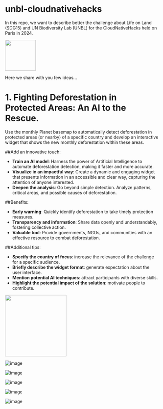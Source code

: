 # unbl-cloudnativehacks

In this repo, we want to describe better the challenge about Life on Land (SDG15) and UN Biodiversity Lab (UNBL) for the CloudNativeHacks held on Paris in 2024.

<img src="https://github.com/unepwcmc/unbl-cloudnativehacks/assets/141819111/6b95c033-91a0-49d3-b02a-d06086cd875e" height="100">

Here we share with you few ideas...

# 1. Fighting Deforestation in Protected Areas: An AI to the Rescue.

Use the monthly Planet basemap to automatically detect deforestation in protected areas (or nearby) of a specific country and develop an interactive widget that shows the new monthly deforestation within these areas.

##Add an innovative touch:

- **Train an AI model**: Harness the power of Artificial Intelligence to automate deforestation detection, making it faster and more accurate.
- **Visualize in an impactful way**: Create a dynamic and engaging widget that presents information in an accessible and clear way, capturing the attention of anyone interested.
- **Deepen the analysis**: Go beyond simple detection. Analyze patterns, critical areas, and possible causes of deforestation.

##Benefits:
- **Early warning**: Quickly identify deforestation to take timely protection measures.
- **Transparency and information**: Share data openly and understandably, fostering collective action.
- **Valuable tool**: Provide governments, NGOs, and communities with an effective resource to combat deforestation.

##Additional tips:
- **Specify the country of focus**: increase the relevance of the challenge for a specific audience.
- **Briefly describe the widget format**: generate expectation about the user interface.
- **Mention potential AI techniques**: attract participants with diverse skills.
- **Highlight the potential impact of the solution**: motivate people to contribute.

<img src="[https://github.com/unepwcmc/unbl-cloudnativehacks/assets/141819111/6b95c033-91a0-49d3-b02a-d06086cd875e](https://github.com/unepwcmc/unbl-cloudnativehacks/assets/141819111/add289e3-e448-488d-a21e-6550e23fc489)" height="200">

![image](https://github.com/unepwcmc/unbl-cloudnativehacks/assets/141819111/add289e3-e448-488d-a21e-6550e23fc489)

![image](https://github.com/unepwcmc/unbl-cloudnativehacks/assets/141819111/41b3885c-c08f-4471-9553-9adcf2a59325)

![image](https://github.com/unepwcmc/unbl-cloudnativehacks/assets/141819111/ffb60b66-fecc-48e8-94fa-3970df1087b1)

![image](https://github.com/unepwcmc/unbl-cloudnativehacks/assets/141819111/25806122-a653-41dc-9596-4a1882c047e5)

![image](https://github.com/unepwcmc/unbl-cloudnativehacks/assets/141819111/db2041aa-b732-45a9-8b7c-8233bb36dd26)



